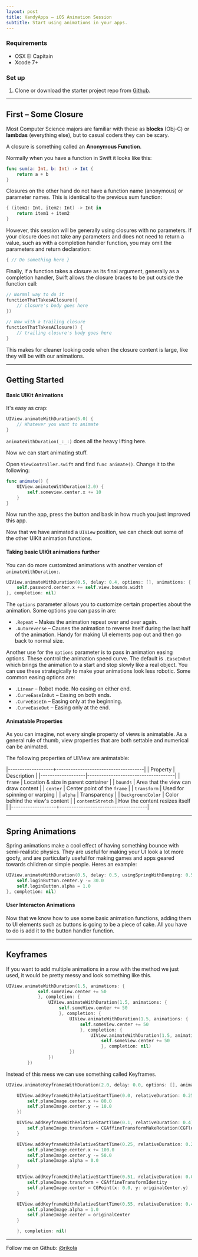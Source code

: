 ```yaml
---
layout: post
title: VandyApps – iOS Animation Session
subtitle: Start using animations in your apps.
---
```


### Requirements
* OSX El Capitain
* Xcode 7+

### Set up

1. Clone or download the starter project repo from [Github](https://github.com/rikola/ios-animation-session).

---

## First – Some Closure
  
Most Computer Science majors are familiar with these as __blocks__ (Obj-C) or __lambdas__ (everything else), but to casual coders they can be scary.  

A closure is something called an **Anonymous Function**.

Normally when you have a function in Swift it looks like this:

``` swift
func sum(a: Int, b: Int) -> Int {  
	return a + b
}
```
Closures on the other hand do not have a function name (anonymous) or parameter names. This is identical to the previous sum function:  

``` swift  
{ (item1: Int, item2: Int) -> Int in  
	return item1 + item2 
}  
```

However, this session will be generally using closures with no parameters. If your closure does not take any parameters and does not need to return a value, such as with a completion handler function, you may omit the parameters and return declaration:

``` swift  
{ // Do something here }
```

Finally, if a function takes a closure as its final argument, generally as a completion handler, Swift allows the closure braces to be put outside the function call:  

``` swift
// Normal way to do it
functionThatTakesAClosure({
    // closure's body goes here
})
 
// Now with a trailing closure
functionThatTakesAClosure() {
    // trailing closure's body goes here
}
```

This makes for cleaner looking code when the closure content is large, like they will be with our animations.  


---  

## Getting Started

#### Basic UIKit Animations

It's easy as crap:

``` swift
UIView.animateWithDuration(5.0) {
	// Whatever you want to animate
}
```

`animateWithDuration(_:_:)` does all the heavy lifting here.

Now we can start animating stuff.

Open `ViewController.swift` and find `func animate()`. Change it to the following:

``` swift
func animate() {
	UIView.animateWithDuration(2.0) {
		self.someview.center.x += 10
	}
}
```

Now run the app, press the button and bask in how much you just improved this app.

Now that we have animated a `UIView` position, we can check out some of the other UIKit animation functions.

#### Taking basic UIKit animations further

You can do more customized animations with another version of `animateWithDuration:`. 

``` swift
UIView.animateWithDuration(0.5, delay: 0.4, options: [], animations: { 
	self.password.center.x += self.view.bounds.width
}, completion: nil)
```  

The `options` parameter allows you to customize certain properties about the animation. Some options you can pass in are:

* `.Repeat` – Makes the animation repeat over and over again.
* `.Autoreverse` – Causes the animation to reverse itself during the last half of the animation. Handy for making UI elements pop out and then go back to normal size. 

Another use for the `options` parameter is to pass in animation easing options. These control the animation speed curve. The default is `.EaseInOut` which brings the animation to a start and stop slowly like a real object. You can use these strategically to make your animations look less robotic. Some common easing options are:  

* `.Linear` – Robot mode. No easing on either end.
* `.CurveEaseInOut` – Easing on both ends.
* `.CurveEaseIn` – Easing only at the beginning.
* `.CurveEaseOut` – Easing only at the end.



#### Animatable Properties

As you can imagine, not every single property of views is animatable. As a general rule of thumb, view properties that are both settable and numerical can be animated.  

The following properties of UIView are animatable:

|-------------------+-------------------------------------|
| Property          | Description                         |
|-------------------|-------------------------------------|
| `frame`           | Location & size in parent container |
| `bounds`          | Area that the view can draw content |
| `center`          | Center point of the `frame`         |
| `transform`       | Used for spinning or warping        |
| `alpha`           | Transparency                        |
| `backgroundColor` | Color behind the view's content     | 
| `contentStretch`  | How the content resizes itself      |
|-------------------+-------------------------------------|


--- 

## Spring Animations

Spring animations make a cool effect of having something bounce with semi-realistic physics. They are useful for making your UI look a lot more goofy, and are particularly useful for making games and apps geared towards children or simple people. Heres an example:

``` swift
UIView.animateWithDuration(0.5, delay: 0.5, usingSpringWithDamping: 0.5, initialSpringVelocity: 0.0, options: [], animations: {
	self.loginButton.center.y -= 30.0
	self.loginButton.alpha = 1.0 
}, completion: nil)
```

#### User Interacton Animations

Now that we know how to use some basic animation functions, adding them to UI elements such as buttons is going to be a piece of cake. All you have to do is add it to the button handler function. 


---

## Keyframes

If you want to add multiple animations in a row with the method we just used, it would be pretty messy and look something like this.

``` swift
UIView.animateWithDuration(1.5, animations: {
			self.someView.center += 50
			}, completion: {
				UIView.animateWithDuration(1.5, animations: {
					self.someView.center += 50
					}, completion: {
						UIView.animateWithDuration(1.5, animations: {
							self.someView.center += 50
							}, completion: {
								UIView.animateWithDuration(1.5, animations: {
									self.someView.center += 50
									}, completion: nil)
						})
				})
		})
```

Instead of this mess we can use something called Keyframes.

``` swift
UIView.animateKeyframesWithDuration(2.0, delay: 0.0, options: [], animations: {

	UIView.addKeyframeWithRelativeStartTime(0.0, relativeDuration: 0.25, animations: {
		self.planeImage.center.x += 80.0
		self.planeImage.center.y -= 10.0
	})

	UIView.addKeyframeWithRelativeStartTime(0.1, relativeDuration: 0.4) {
		self.planeImage.transform = CGAffineTransformMakeRotation(CGFloat(-M_PI_4))
	}

	UIView.addKeyframeWithRelativeStartTime(0.25, relativeDuration: 0.25) {
		self.planeImage.center.x += 100.0
		self.planeImage.center.y -= 50.0
		self.planeImage.alpha = 0.0
	}

	UIView.addKeyframeWithRelativeStartTime(0.51, relativeDuration: 0.01) {
		self.planeImage.transform = CGAffineTransformIdentity
		self.planeImage.center = CGPoint(x: 0.0, y: originalCenter.y)
	}

	UIView.addKeyframeWithRelativeStartTime(0.55, relativeDuration: 0.45) {
		self.planeImage.alpha = 1.0
		self.planeImage.center = originalCenter
	}

	}, completion: nil)
```



---

Follow me on Github: [@rikola](https://github.com/rikola)  





